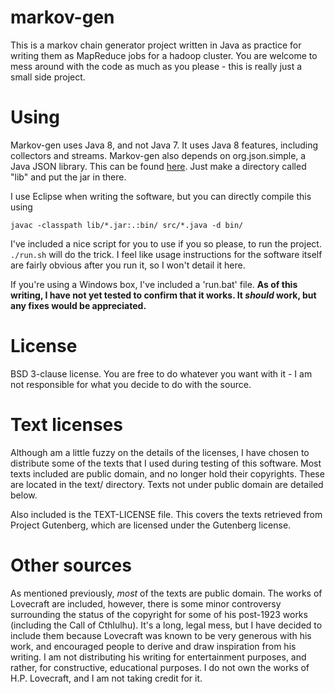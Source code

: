 markov-gen
=
This is a markov chain generator project written in Java as practice for writing them as MapReduce jobs for a hadoop cluster. You are welcome to mess around with the code as much as you please - this is really just a small side project.

Using
=
Markov-gen uses Java 8, and not Java 7. It uses Java 8 features, including collectors and streams. Markov-gen also depends on org.json.simple, a Java JSON library. This can be found [here](https://code.google.com/p/json-simple/downloads/detail?name=json-simple-1.1.1.jar&can=2&q=). Just make a directory called "lib" and put the jar in there.

I use Eclipse when writing the software, but you can directly compile this using

`javac -classpath lib/*.jar:.:bin/ src/*.java -d bin/`

I've included a nice script for you to use if you so please, to run the project. `./run.sh` will do the trick. I feel like usage instructions for the software itself are fairly obvious after you run it, so I won't detail it here.

If you're using a Windows box, I've included a 'run.bat' file. **As of this writing, I have not yet tested to confirm that it works. It *should* work, but any fixes would be appreciated.**

License
=
BSD 3-clause license. You are free to do whatever you want with it - I am not responsible for what you decide to do with the source.

Text licenses
=
Although am a little fuzzy on the details of the licenses, I have chosen to distribute some of the texts that I used during testing of this software. Most texts included are public domain, and no longer hold their copyrights. These are located in the text/ directory. Texts not under public domain are detailed below.

Also included is the TEXT-LICENSE file. This covers the texts retrieved from Project Gutenberg, which are licensed under the Gutenberg license.

Other sources
=
As mentioned previously, *most* of the texts are public domain. The works of Lovecraft are included, however, there is some minor controversy surrounding the status of the copyright for some of his post-1923 works (including the Call of Cthlulhu). It's a long, legal mess, but I have decided to include them because Lovecraft was known to be very generous with his work, and encouraged people to derive and draw inspiration from his writing. I am not distributing his writing for entertainment purposes, and rather, for constructive, educational purposes. I do not own the works of H.P. Lovecraft, and I am not taking credit for it.
